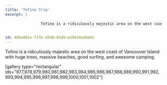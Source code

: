 ```yaml
---
title: 'Tofino Trip'
excerpt: |
  
  				Tofino is a ridiculously majestic area on the west coast of Vancouver Island with huge trees, massive beaches, good surfing, and awesome camping.
  
  
id: 408a001e-f17e-4540-91d9-e29b14ad9a41
---
```

Tofino is a ridiculously majestic area on the west coast of Vancouver Island with huge trees, massive beaches, good surfing, and awesome camping.



[gallery type="rectangular" ids="977,978,979,980,981,982,983,984,985,986,987,988,989,990,991,992,993,994,995,996,997,998,999,1000,1001,1002"]